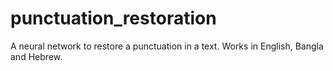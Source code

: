 # punctuation_restoration
A neural network to restore a punctuation in a text. Works in English, Bangla and Hebrew.
